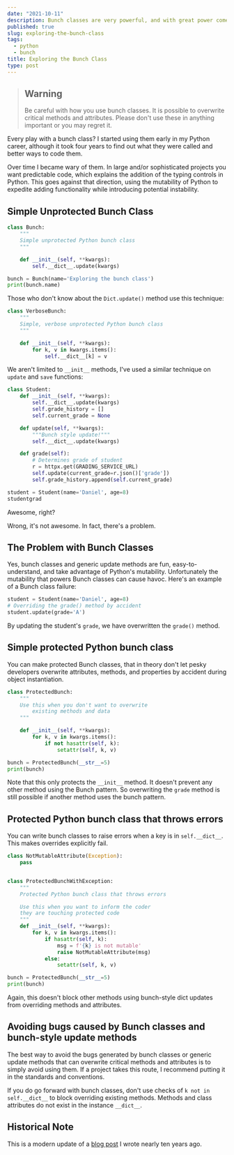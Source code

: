 ```yaml
---
date: "2021-10-11"
description: Bunch classes are very powerful, and with great power comes great responsibility
published: true
slug: exploring-the-bunch-class
tags:
  - python
  - bunch  
title: Exploring the Bunch Class
type: post
---
```


> ## Warning
> Be careful with how you use bunch classes. It is possible to overwrite critical methods and attributes. Please don't use these in anything important or you may regret it.

Every play with a bunch class? I started using them early in my Python career, although it took four years to find out what they were called and better ways to code them.

Over time I became wary of them. In large and/or sophisticated projects you want predictable code, which explains the addition of the typing controls in Python. This goes against that direction, using the mutability of Python to expedite adding functionality while introducing potential instability.

## Simple Unprotected Bunch Class

```python
class Bunch:
    """
    Simple unprotected Python bunch class
    """

    def __init__(self, **kwargs):
        self.__dict__.update(kwargs)

bunch = Bunch(name='Exploring the bunch class')
print(bunch.name)
```

Those who don't know about the `Dict.update()` method use this technique:

```python
class VerboseBunch:
    """
    Simple, verbose unprotected Python bunch class
    """

    def __init__(self, **kwargs):
        for k, v in kwargs.items():
            self.__dict__[k] = v
```


We aren't limited to `__init__` methods, I've used a similar technique on  `update` and `save` functions:

```python
class Student:
    def __init__(self, **kwargs):
        self.__dict__.update(kwargs)
        self.grade_history = []
        self.current_grade = None

    def update(self, **kwargs):
        """Bunch style update!"""
        self.__dict__.update(kwargs)

    def grade(self):
        # Determines grade of student
        r = httpx.get(GRADING_SERVICE_URL)
        self.update(current_grade=r.json()['grade'])        
        self.grade_history.append(self.current_grade)

student = Student(name='Daniel', age=8)
studentgrad
```

Awesome, right? 

Wrong, it's not awesome. In fact, there's a problem.

## The Problem with Bunch Classes

Yes, bunch classes and generic update methods are fun, easy-to-understand, and take advantage of Python's mutability. Unfortunately the mutability that powers Bunch classes can cause havoc. Here's an example of a Bunch class failure:

```python
student = Student(name='Daniel', age=8)
# Overriding the grade() method by accident
student.update(grade='A')
```

By updating the student's `grade`, we have overwritten the `grade()` method.

## Simple protected Python bunch class

You can make protected Bunch classes, that in theory don't let pesky developers overwrite attributes, methods, and properties by accident during object instantiation.


```python
class ProtectedBunch:
    """ 
    Use this when you don't want to overwrite
        existing methods and data
    """

    def __init__(self, **kwargs):
        for k, v in kwargs.items():
            if not hasattr(self, k):
                setattr(self, k, v)

bunch = ProtectedBunch(__str__=5)
print(bunch)
```

Note that this only protects the `__init__` method. It doesn't prevent any other method using the Bunch pattern. So overwriting the `grade` method is still possible if another method uses the bunch pattern.

## Protected Python bunch class that throws errors

You can write bunch classes to raise errors when a key is in `self.__dict__`. This makes overrides explicitly fail. 

```python
class NotMutableAttribute(Exception):
    pass


class ProtectedBunchWithException:
    """ 
    Protected Python bunch class that throws errors

    Use this when you want to inform the coder
    they are touching protected code
    """
    def __init__(self, **kwargs):
        for k, v in kwargs.items():
            if hasattr(self, k):
                msg = f'{k} is not mutable'
                raise NotMutableAttribute(msg)
            else:
                setattr(self, k, v)

bunch = ProtectedBunch(__str__=5)
print(bunch)                
```

Again, this doesn't block other methods using bunch-style dict updates from overriding methods and attributes.

## Avoiding bugs caused by Bunch classes and bunch-style update methods

The best way to avoid the bugs generated by bunch classes or generic update methods that can overwrite critical methods and attributes is to simply avoid using them. If a project takes this route, I recommend putting it in the standards and conventions.

If you do go forward with bunch classes, don't use checks of `k not in self.__dict__` to block overriding existing methods. Methods and class attributes do not exist in the instance `__dict__`.

## Historical Note

This is a modern update of a [blog post](https://pydanny.blogspot.com/2011/11/loving-bunch-class.html) I wrote nearly ten years ago.